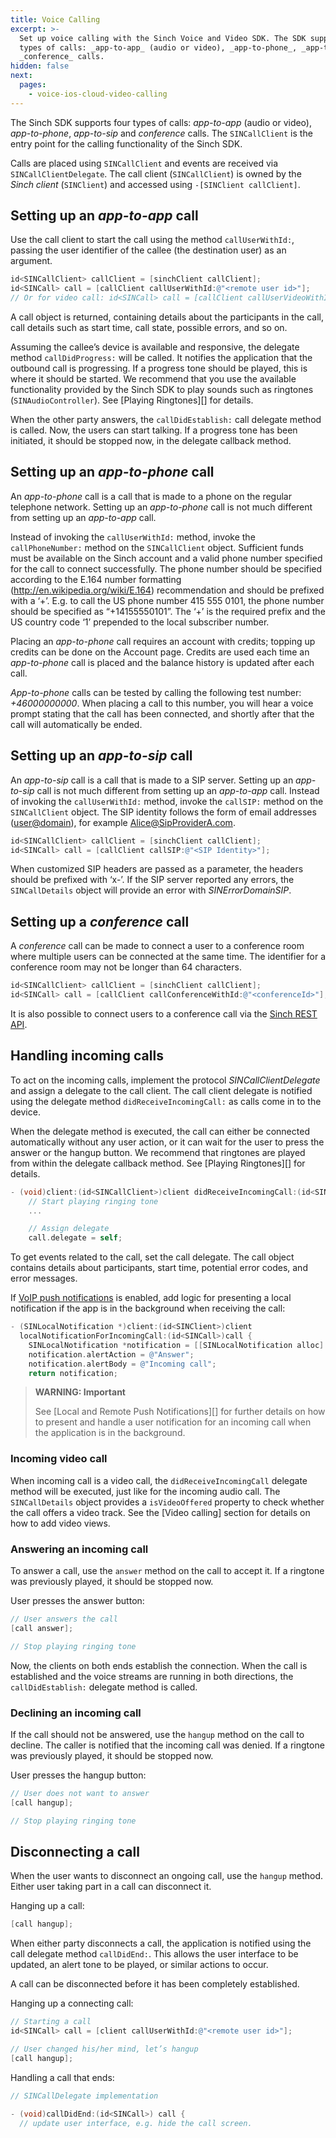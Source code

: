 ```yaml
---
title: Voice Calling
excerpt: >-
  Set up voice calling with the Sinch Voice and Video SDK. The SDK supports four
  types of calls: _app-to-app_ (audio or video), _app-to-phone_, _app-to-sip_ and
  _conference_ calls.
hidden: false
next:
  pages:
    - voice-ios-cloud-video-calling
---
```


The Sinch SDK supports four types of calls: _app-to-app_ (audio or video), _app-to-phone_, _app-to-sip_ and _conference_ calls. The `SINCallClient` is the entry point for the calling functionality of the Sinch SDK.

Calls are placed using `SINCallClient` and events are received via `SINCallClientDelegate`. The call client (`SINCallClient`) is owned by the _Sinch client_ (`SINClient`) and accessed using `-[SINClient callClient]`.

## Setting up an _app-to-app_ call

Use the call client to start the call using the method `callUserWithId:`, passing the user identifier of the callee (the destination user) as an argument.

```objectivec
id<SINCallClient> callClient = [sinchClient callClient];
id<SINCall> call = [callClient callUserWithId:@"<remote user id>"];
// Or for video call: id<SINCall> call = [callClient callUserVideoWithId:@"<remote user id>"];
```

A call object is returned, containing details about the participants in the call, call details such as start time, call state, possible errors, and so on.

Assuming the callee’s device is available and responsive, the delegate method `callDidProgress:` will be called. It notifies the application that the outbound call is progressing. If a progress tone should be played, this is where it should be started. We recommend that you use the available functionality provided by the Sinch SDK to play sounds such as ringtones (`SINAudioController`). See \[Playing Ringtones\]\[\] for details.

When the other party answers, the `callDidEstablish:` call delegate method is called. Now, the users can start talking. If a progress tone has been initiated, it should be stopped now, in the delegate callback method.

## Setting up an _app-to-phone_ call

An _app-to-phone_ call is a call that is made to a phone on the regular telephone network. Setting up an _app-to-phone_ call is not much different from setting up an _app-to-app_ call.

Instead of invoking the `callUserWithId:` method, invoke the `callPhoneNumber:` method on the `SINCallClient` object. Sufficient funds must be available on the Sinch account and a valid phone number specified for the call to connect successfully. The phone number should be specified according to the E.164 number formatting (<http://en.wikipedia.org/wiki/E.164>) recommendation and should be prefixed with a ‘+’. E.g. to call the US phone number 415 555 0101, the phone number should be specified as “+14155550101”. The ‘+’ is the required prefix and the US country code ‘1’ prepended to the local subscriber number.

Placing an _app-to-phone_ call requires an account with credits; topping up credits can be done on the Account page. Credits are used each time an _app-to-phone_ call is placed and the balance history is updated after each call.

_App-to-phone_ calls can be tested by calling the following test number: _+46000000000_. When placing a call to this number, you will hear a voice prompt stating that the call has been connected, and shortly after that the call will automatically be ended.

## Setting up an _app-to-sip_ call

An _app-to-sip_ call is a call that is made to a SIP server. Setting up an _app-to-sip_ call is not much different from setting up an _app-to-app_ call. Instead of invoking the `callUserWithId:` method, invoke the `callSIP:` method on the `SINCallClient` object. The SIP identity follows the form of email addresses (<user@domain>), for example <Alice@SipProviderA.com>.

```objectivec
id<SINCallClient> callClient = [sinchClient callClient];
id<SINCall> call = [callClient callSIP:@"<SIP Identity>"];
```

When customized SIP headers are passed as a parameter, the headers should be prefixed with ‘x-’. If the SIP server reported any errors, the `SINCallDetails` object will provide an error with _SINErrorDomainSIP_.

## Setting up a _conference_ call

A _conference_ call can be made to connect a user to a conference room where multiple users can be connected at the same time. The identifier for a conference room may not be longer than 64 characters.

```objectivec
id<SINCallClient> callClient = [sinchClient callClient];
id<SINCall> call = [callClient callConferenceWithId:@"<conferenceId>"];
```

It is also possible to connect users to a conference call via the [Sinch REST API](doc:voice-rest-api-onprem-calling-api#text-to-speech).

## Handling incoming calls

To act on the incoming calls, implement the protocol _SINCallClientDelegate_ and assign a delegate to the call client. The call client delegate is notified using the delegate method `didReceiveIncomingCall:` as calls come in to the device.

When the delegate method is executed, the call can either be connected automatically without any user action, or it can wait for the user to press the answer or the hangup button. We recommend that ringtones are played from within the delegate callback method. See \[Playing Ringtones\]\[\] for details.

```objectivec
- (void)client:(id<SINCallClient>)client didReceiveIncomingCall:(id<SINCall>)call {
    // Start playing ringing tone
    ...

    // Assign delegate
    call.delegate = self;
```

To get events related to the call, set the call delegate. The call object contains details about participants, start time, potential error codes, and error messages.

If [VoIP push notifications](doc:voice-ios-cloud-local-and-remote-push-notifications#enabling-voip-push-notifications) is enabled, add logic for presenting a local notification if the app is in the background when receiving the call:

```objectivec
- (SINLocalNotification *)client:(id<SINClient>)client
  localNotificationForIncomingCall:(id<SINCall>)call {
    SINLocalNotification *notification = [[SINLocalNotification alloc] init];
    notification.alertAction = @"Answer";
    notification.alertBody = @"Incoming call";
    return notification;
```

> **WARNING: Important**
>
> See \[Local and Remote Push Notifications\]\[\] for further details on how to present and handle a user notification for an incoming call when the application is in the background.

### Incoming video call

When incoming call is a video call, the `didReceiveIncomingCall` delegate method will be executed, just like for the incoming audio call. The `SINCallDetails` object provides a `isVideoOffered` property to check whether the call offers a video track. See the \[Video calling\] section for details on how to add video views.

### Answering an incoming call

To answer a call, use the `answer` method on the call to accept it. If a ringtone was previously played, it should be stopped now.

User presses the answer button:

```objectivec
// User answers the call
[call answer];

// Stop playing ringing tone
```

Now, the clients on both ends establish the connection. When the call is established and the voice streams are running in both directions, the `callDidEstablish:` delegate method is called.

### Declining an incoming call

If the call should not be answered, use the `hangup` method on the call to decline. The caller is notified that the incoming call was denied. If a ringtone was previously played, it should be stopped now.

User presses the hangup button:

```objectivec
// User does not want to answer
[call hangup];

// Stop playing ringing tone
```

## Disconnecting a call

When the user wants to disconnect an ongoing call, use the `hangup` method. Either user taking part in a call can disconnect it.

Hanging up a call:

```objectivec
[call hangup];
```

When either party disconnects a call, the application is notified using the call delegate method `callDidEnd:`. This allows the user interface to be updated, an alert tone to be played, or similar actions to occur.

A call can be disconnected before it has been completely established.

Hanging up a connecting call:

```objectivec
// Starting a call
id<SINCall> call = [client callUserWithId:@"<remote user id>"];

// User changed his/her mind, let’s hangup
[call hangup];
```

Handling a call that ends:

```objectivec
// SINCallDelegate implementation

- (void)callDidEnd:(id<SINCall>) call {
  // update user interface, e.g. hide the call screen.
```
